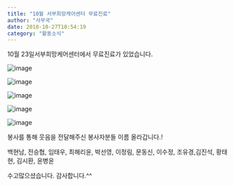 ```yaml
---
title: "10월 서부희망케어센터 무료진료"
author: "사무국"
date: 2010-10-27T10:54:19
category: "활동소식"
---
```


10월 23일서부희망케어센터에서 무료진료가 있었습니다.

![image](/files/attach/images/2318/461/002/b1c0251240fa4493497f1c4c18f1e2eb.)

![image](/files/attach/images/2318/461/002/d9273dee763bcfcb7b77d00b3d0862bf.)

![image](/files/attach/images/2318/461/002/4c742d7aa532aa3806532b5a97a876a0.)

![image](/files/attach/images/2318/461/002/52168ff6e5c4cff3fd85cd96615416a4.)

![image](/files/attach/images/2318/461/002/4f9d314153498b34fd9ceb57fca29fd1.)

봉사를 통해 웃음을 전달해주신 봉사자분들 이름 올라갑니다.!

백현남, 전승협, 임태우, 최해리윤, 박선영, 이정림, 문동신, 이수정, 조유경,김진석, 황태현, 김시환, 윤병윤

수고많으셨습니다. 감사합니다.^^
